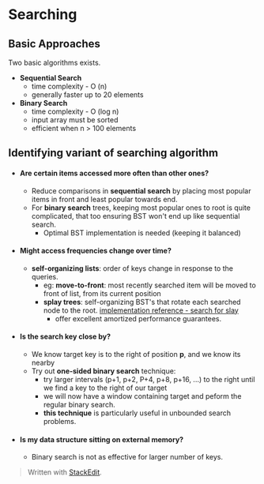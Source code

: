 # Searching

## Basic Approaches
Two basic algorithms exists.
 - **Sequential Search**
	 - time complexity - O (n)
	 - generally faster up to 20 elements
 - **Binary Search**
	 - time complexity - O (log n)
	 - input array must be sorted
	 - efficient when n > 100 elements

## Identifying variant of searching algorithm

 - #### Are certain items accessed more often than other ones?
	 - Reduce comparisons in **sequential search** by placing most popular items in front and least popular towards end.
	 - For **binary search** trees, keeping most popular ones to root is quite complicated, that too ensuring BST won't end up like sequential search.
		 - Optimal BST implementation is needed (keeping it balanced)

 - #### Might access frequencies change over time?
	- **self-organizing lists**: order of keys change in response to the queries.
		- eg: **move-to-front**: most recently searched item will be moved to front of list, from its current position
		- **splay trees**: self-organizing BST's that rotate each searched node to the root. [implementation reference - search for slay](http://www.cs.princeton.edu/~rs/Algs3.java1-4/code.txt)
			- offer excellent amortized performance guarantees.

 - #### Is the search key close by?
	- We know target key is to the right of position **p**, and we know its nearby
	- Try out **one-sided binary search** technique:
		- try larger intervals (p+1, p+2, P+4, p+8, p+16, ...) to the right until we find a key to the right of our target
		- we will now have a window containing target and peform the regular binary search.
		- **this technique** is particularly useful in unbounded search problems.

 - #### Is my data structure sitting on external memory?
	 - Binary search is not as effective for larger number of keys.

	
> Written with [StackEdit](https://stackedit.io/).
<!--stackedit_data:
eyJoaXN0b3J5IjpbLTIwODY1NzU0MjYsMTI3ODQwNjg5NCwxMD
QwNDk0MTkzXX0=
-->